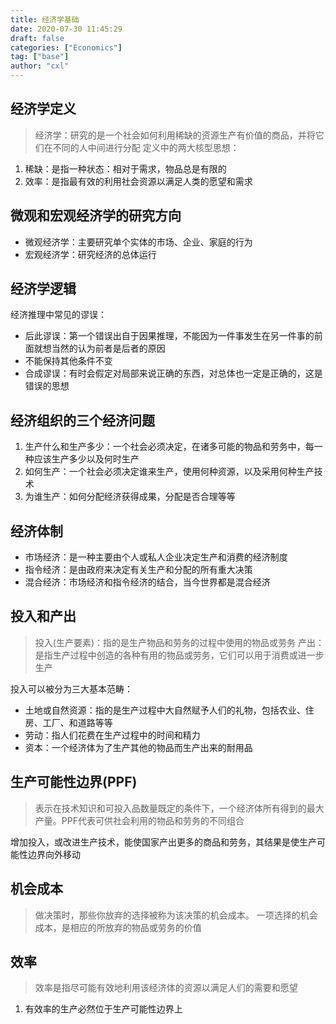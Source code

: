 ```yaml
---
title: 经济学基础
date: 2020-07-30 11:45:29
draft: false
categories: ["Economics"]
tag: ["base"]
author: "cxl"
---
```


## 经济学定义
> 经济学：研究的是一个社会如何利用稀缺的资源生产有价值的商品，并将它们在不同的人中间进行分配
> 定义中的两大核型思想：
1. 稀缺：是指一种状态：相对于需求，物品总是有限的
2. 效率：是指最有效的利用社会资源以满足人类的愿望和需求


## 微观和宏观经济学的研究方向
* 微观经济学：主要研究单个实体的市场、企业、家庭的行为
* 宏观经济学：研究经济的总体运行

## 经济学逻辑
经济推理中常见的谬误：
* 后此谬误：第一个错误出自于因果推理，不能因为一件事发生在另一件事的前面就想当然的认为前者是后者的原因
* 不能保持其他条件不变
* 合成谬误：有时会假定对局部来说正确的东西，对总体也一定是正确的，这是错误的思想

## 经济组织的三个经济问题
1. 生产什么和生产多少：一个社会必须决定，在诸多可能的物品和劳务中，每一种应该生产多少以及何时生产
2. 如何生产：一个社会必须决定谁来生产，使用何种资源，以及采用何种生产技术
3. 为谁生产：如何分配经济获得成果，分配是否合理等等

## 经济体制
* 市场经济：是一种主要由个人或私人企业决定生产和消费的经济制度
* 指令经济：是由政府来决定有关生产和分配的所有重大决策
* 混合经济：市场经济和指令经济的结合，当今世界都是混合经济

## 投入和产出
> 投入(生产要素)：指的是生产物品和劳务的过程中使用的物品或劳务
> 产出：是指生产过程中创造的各种有用的物品或劳务，它们可以用于消费或进一步生产

投入可以被分为三大基本范畴：
* 土地或自然资源：指的是生产过程中大自然赋予人们的礼物，包括农业、住房、工厂、和道路等等
* 劳动：指人们花费在生产过程中的时间和精力
* 资本：一个经济体为了生产其他的物品而生产出来的耐用品

## 生产可能性边界(PPF)
> 表示在技术知识和可投入品数量既定的条件下，一个经济体所有得到的最大产量。PPF代表可供社会利用的物品和劳务的不同组合

增加投入，或改进生产技术，能使国家产出更多的商品和劳务，其结果是使生产可能性边界向外移动

## 机会成本
> 做决策时，那些你放弃的选择被称为该决策的机会成本。
> 一项选择的机会成本，是相应的所放弃的物品或劳务的价值

## 效率
> 效率是指尽可能有效地利用该经济体的资源以满足人们的需要和愿望

1. 有效率的生产必然位于生产可能性边界上
